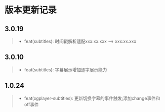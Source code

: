 # 版本更新记录
## 3.0.19
>* feat(subtitles): 时间戳解析适配xxx:xx.xxx --> xxx:xx.xxx
## 3.0.10
>* feat(subtitles): 字幕展示增加逐字展示能力
## 1.0.24
>*  feat(xgplayer-subtitles): 更新切换字幕的事件触发;添加change事件和off事件
